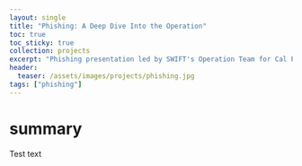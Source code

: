 ```yaml
---
layout: single
title: "Phishing: A Deep Dive Into the Operation"
toc: true
toc_sticky: true
collection: projects
excerpt: "Phishing presentation led by SWIFT's Operation Team for Cal Poly Pomona's annual security conference, 'Cyber Security Awareness Fair' (CSAF)"
header:
  teaser: /assets/images/projects/phishing.jpg
tags: ["phishing"]
---
```


# summary
Test text